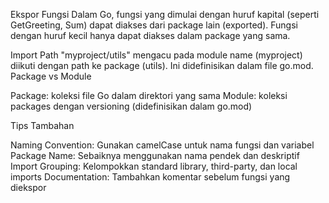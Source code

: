 Ekspor Fungsi
Dalam Go, fungsi yang dimulai dengan huruf kapital (seperti GetGreeting, Sum) dapat diakses dari package lain (exported). Fungsi dengan huruf kecil hanya dapat diakses dalam package yang sama.



Import Path
"myproject/utils" mengacu pada module name (myproject) diikuti dengan path ke package (utils). Ini didefinisikan dalam file go.mod.
Package vs Module

Package: koleksi file Go dalam direktori yang sama
Module: koleksi packages dengan versioning (didefinisikan dalam go.mod)



Tips Tambahan

Naming Convention: Gunakan camelCase untuk nama fungsi dan variabel
Package Name: Sebaiknya menggunakan nama pendek dan deskriptif
Import Grouping: Kelompokkan standard library, third-party, dan local imports
Documentation: Tambahkan komentar sebelum fungsi yang diekspor
